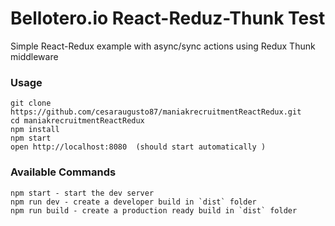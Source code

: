 # Bellotero.io React-Reduz-Thunk Test
Simple React-Redux example with async/sync actions using Redux Thunk middleware

### Usage

```
git clone https://github.com/cesaraugusto87/maniakrecruitmentReactRedux.git
cd maniakrecruitmentReactRedux 
npm install
npm start
open http://localhost:8080  (should start automatically )
```

### Available Commands

```
npm start - start the dev server
npm run dev - create a developer build in `dist` folder
npm run build - create a production ready build in `dist` folder

```


